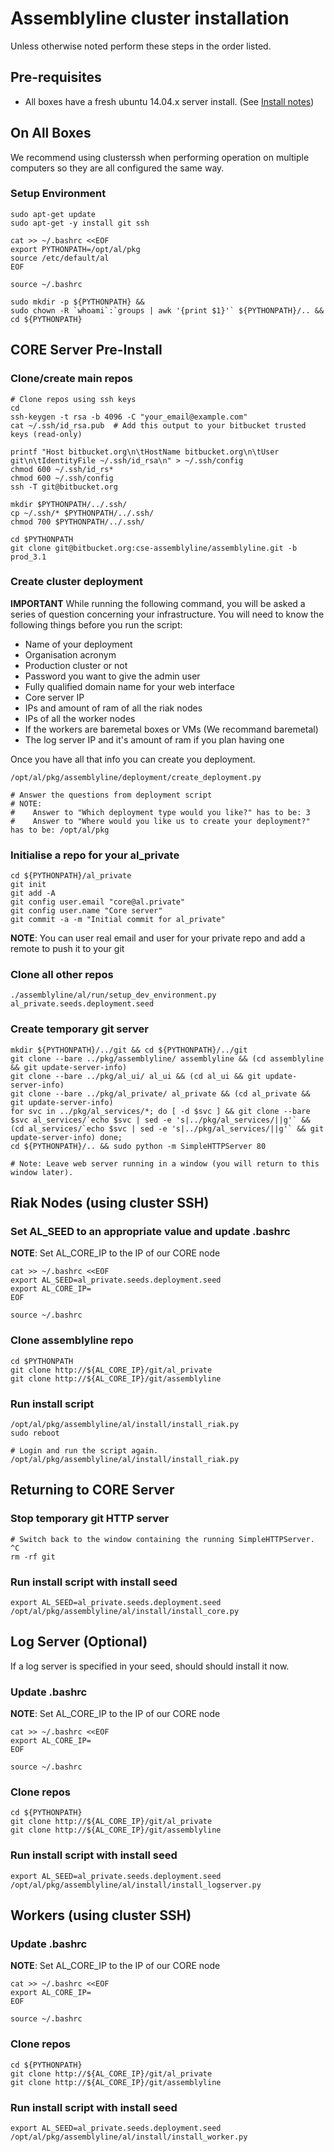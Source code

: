 # Assemblyline cluster installation

Unless otherwise noted perform these steps in the order listed.

## Pre-requisites

* All boxes have a fresh ubuntu 14.04.x server install. (See [Install notes](install_ubuntu_server.md))

## On All Boxes
We recommend using clusterssh when performing operation on multiple computers so they are all configured the same way.

### Setup Environment

    sudo apt-get update
    sudo apt-get -y install git ssh

    cat >> ~/.bashrc <<EOF
    export PYTHONPATH=/opt/al/pkg
    source /etc/default/al
    EOF

    source ~/.bashrc

    sudo mkdir -p ${PYTHONPATH} &&
    sudo chown -R `whoami`:`groups | awk '{print $1}'` ${PYTHONPATH}/.. &&
    cd ${PYTHONPATH}

## CORE Server Pre-Install

### Clone/create main repos

    # Clone repos using ssh keys
    cd
    ssh-keygen -t rsa -b 4096 -C "your_email@example.com"
    cat ~/.ssh/id_rsa.pub  # Add this output to your bitbucket trusted keys (read-only)

    printf "Host bitbucket.org\n\tHostName bitbucket.org\n\tUser git\n\tIdentityFile ~/.ssh/id_rsa\n" > ~/.ssh/config
    chmod 600 ~/.ssh/id_rs*
    chmod 600 ~/.ssh/config
    ssh -T git@bitbucket.org

    mkdir $PYTHONPATH/../.ssh/
    cp ~/.ssh/* $PYTHONPATH/../.ssh/
    chmod 700 $PYTHONPATH/../.ssh/

    cd $PYTHONPATH
    git clone git@bitbucket.org:cse-assemblyline/assemblyline.git -b prod_3.1

### Create cluster deployment
**IMPORTANT**
While running the following command, you will be asked a series of question concerning your infrastructure.
You will need to know the following things before you run the script:

* Name of your deployment
* Organisation acronym
* Production cluster or not
* Password you want to give the admin user
* Fully qualified domain name for your web interface
* Core server IP
* IPs and amount of ram of all the riak nodes
* IPs of all the worker nodes
* If the workers are baremetal boxes or VMs (We recommand baremetal)
* The log server IP and it's amount of ram if you plan having one

Once you have all that info you can create you deployment.

    /opt/al/pkg/assemblyline/deployment/create_deployment.py

    # Answer the questions from deployment script
    # NOTE:
    #    Answer to "Which deployment type would you like?" has to be: 3
    #    Answer to "Where would you like us to create your deployment?" has to be: /opt/al/pkg

### Initialise a repo for your al_private

    cd ${PYTHONPATH}/al_private
    git init
    git add -A
    git config user.email "core@al.private"
    git config user.name "Core server"
    git commit -a -m "Initial commit for al_private"

**NOTE**: You can user real email and user for your private repo and add a remote to push it to your git

### Clone all other repos

    ./assemblyline/al/run/setup_dev_environment.py al_private.seeds.deployment.seed

### Create temporary git server

    mkdir ${PYTHONPATH}/../git && cd ${PYTHONPATH}/../git
    git clone --bare ../pkg/assemblyline/ assemblyline && (cd assemblyline && git update-server-info)
    git clone --bare ../pkg/al_ui/ al_ui && (cd al_ui && git update-server-info)
    git clone --bare ../pkg/al_private/ al_private && (cd al_private && git update-server-info)
    for svc in ../pkg/al_services/*; do [ -d $svc ] && git clone --bare $svc al_services/`echo $svc | sed -e 's|../pkg/al_services/||g'` && (cd al_services/`echo $svc | sed -e 's|../pkg/al_services/||g'` && git update-server-info) done;
    cd ${PYTHONPATH}/.. && sudo python -m SimpleHTTPServer 80

    # Note: Leave web server running in a window (you will return to this window later).

## Riak Nodes (using cluster SSH)

### Set AL_SEED to an appropriate value and update .bashrc
**NOTE**: Set AL_CORE_IP to the IP of our CORE node

    cat >> ~/.bashrc <<EOF
    export AL_SEED=al_private.seeds.deployment.seed
    export AL_CORE_IP=
    EOF

    source ~/.bashrc

### Clone assemblyline repo

    cd $PYTHONPATH
    git clone http://${AL_CORE_IP}/git/al_private
    git clone http://${AL_CORE_IP}/git/assemblyline

### Run install script

    /opt/al/pkg/assemblyline/al/install/install_riak.py
    sudo reboot

    # Login and run the script again.
    /opt/al/pkg/assemblyline/al/install/install_riak.py

## Returning to CORE Server

### Stop temporary git HTTP server
    # Switch back to the window containing the running SimpleHTTPServer.
    ^C
    rm -rf git

### Run install script with install seed

    export AL_SEED=al_private.seeds.deployment.seed
    /opt/al/pkg/assemblyline/al/install/install_core.py

## Log Server (Optional)
If a log server is specified in your seed, should should install it now.

### Update .bashrc
**NOTE**: Set AL_CORE_IP to the IP of our CORE node

    cat >> ~/.bashrc <<EOF
    export AL_CORE_IP=
    EOF

    source ~/.bashrc

### Clone repos

    cd ${PYTHONPATH}
    git clone http://${AL_CORE_IP}/git/al_private
    git clone http://${AL_CORE_IP}/git/assemblyline

### Run install script with install seed

    export AL_SEED=al_private.seeds.deployment.seed
    /opt/al/pkg/assemblyline/al/install/install_logserver.py

## Workers (using cluster SSH)

### Update .bashrc
**NOTE**: Set AL_CORE_IP to the IP of our CORE node

    cat >> ~/.bashrc <<EOF
    export AL_CORE_IP=
    EOF

    source ~/.bashrc

### Clone repos

    cd ${PYTHONPATH}
    git clone http://${AL_CORE_IP}/git/al_private
    git clone http://${AL_CORE_IP}/git/assemblyline

### Run install script with install seed

    export AL_SEED=al_private.seeds.deployment.seed
    /opt/al/pkg/assemblyline/al/install/install_worker.py

